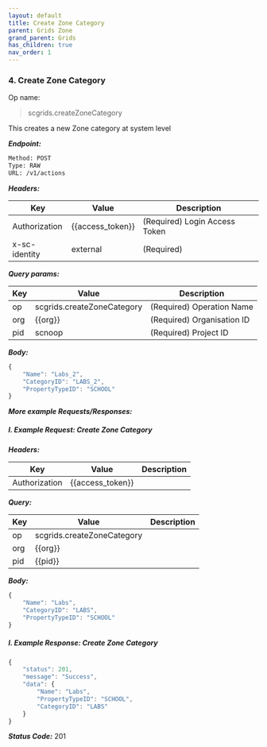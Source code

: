 ```yaml
---
layout: default
title: Create Zone Category
parent: Grids Zone
grand_parent: Grids
has_children: true
nav_order: 1
---
```



### 4. Create Zone Category


Op name: 

> scgrids.createZoneCategory

This creates a new Zone category at system level


***Endpoint:***

```bash
Method: POST
Type: RAW
URL: /v1/actions
```


***Headers:***

| Key | Value | Description |
| --- | ------|-------------|
| Authorization | {{access_token}} | (Required) Login Access Token |
| x-sc-identity | external | (Required) |



***Query params:***

| Key | Value | Description |
| --- | ------|-------------|
| op | scgrids.createZoneCategory | (Required) Operation Name |
| org | {{org}} | (Required) Organisation ID |
| pid | scnoop | (Required) Project ID |



***Body:***

```js        
{
    "Name": "Labs_2",
    "CategoryID": "LABS_2",
    "PropertyTypeID": "SCHOOL"
}
```



***More example Requests/Responses:***


##### I. Example Request: Create Zone Category


***Headers:***

| Key | Value | Description |
| --- | ------|-------------|
| Authorization | {{access_token}} |  |



***Query:***

| Key | Value | Description |
| --- | ------|-------------|
| op | scgrids.createZoneCategory |  |
| org | {{org}} |  |
| pid | {{pid}} |  |



***Body:***

```js        
{
    "Name": "Labs",
    "CategoryID": "LABS",
    "PropertyTypeID": "SCHOOL"
}
```



##### I. Example Response: Create Zone Category
```js
{
    "status": 201,
    "message": "Success",
    "data": {
        "Name": "Labs",
        "PropertyTypeID": "SCHOOL",
        "CategoryID": "LABS"
    }
}
```


***Status Code:*** 201

<br>
